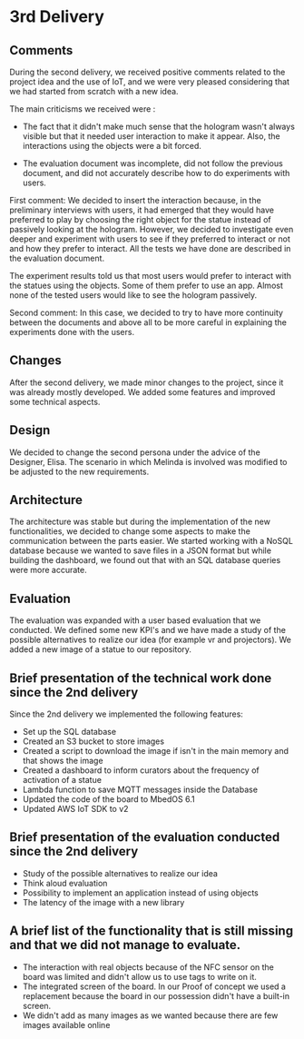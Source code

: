 # 3rd Delivery

## Comments

During the second delivery, we received positive comments related to the project idea and the use of IoT, and we were very pleased considering that we had started from scratch with a new idea.

The main criticisms we received were :

- The fact that it didn't make much sense that the hologram wasn't always visible but that it needed user interaction to make it appear.
  Also, the interactions using the objects were a bit forced.

- The evaluation document was incomplete, did not follow the previous document, and did not accurately describe how to do experiments with users.

First comment:
We decided to insert the interaction because, in the preliminary interviews with users, it had emerged that they would have preferred to play by choosing the right object for the statue instead of passively looking at the hologram.
However, we decided to investigate even deeper and experiment with users to see if they preferred to interact or not and how they prefer to interact.
All the tests we have done are described in the evaluation document.

The experiment results told us that most users would prefer to interact with the statues using the objects.
Some of them prefer to use an app.
Almost none of the tested users would like to see the hologram passively.

Second comment:
In this case, we decided to try to have more continuity between the documents and above all to be more careful in explaining the experiments done with the users.

## Changes

After the second delivery, we made minor changes to the project, since it was already mostly developed. We added some features and improved some technical aspects.

## Design

We decided to change the second persona under the advice of the Designer, Elisa. The scenario in which Melinda is involved was modified to be adjusted to the new requirements.

## Architecture

The architecture was stable but during the implementation of the new functionalities, we decided to change some aspects to make the communication between the parts easier. We started working with a NoSQL database because we wanted to save files in a JSON format but while building the dashboard, we found out that with an SQL database queries were more accurate.

## Evaluation

The evaluation was expanded with a user based evaluation that we conducted. We defined some new KPI's and we have made a study of the possible alternatives to realize our idea (for example vr and projectors).
We added a new image of a statue to our repository.

## Brief presentation of the technical work done since the 2nd delivery

Since the 2nd delivery we implemented the following features:

- Set up the SQL database
- Created an S3 bucket to store images
- Created a script to download the image if isn't in the main memory and that shows the image
- Created a dashboard to inform curators about the frequency of activation of a statue
- Lambda function to save MQTT messages inside the Database
- Updated the code of the board to MbedOS 6.1
- Updated AWS IoT SDK to v2

## Brief presentation of the evaluation conducted since the 2nd delivery

- Study of the possible alternatives to realize our idea
- Think aloud evaluation
- Possibility to implement an application instead of using objects
- The latency of the image with a new library

## A brief list of the functionality that is still missing and that we did not manage to evaluate.

- The interaction with real objects because of the NFC sensor on the board was limited and didn't allow us to use tags to write on it.
- The integrated screen of the board. In our Proof of concept we used a replacement because the board in our possession didn't have a built-in screen.
- We didn't add as many images as we wanted because there are few images available online
